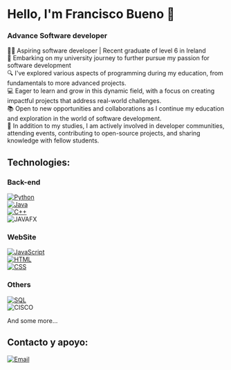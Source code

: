 # Hello, I'm Francisco Bueno 👋
### Advance Software developer

👨‍🎓 Aspiring software developer | Recent graduate of level 6 in Ireland<br>
🌟 Embarking on my university journey to further pursue my passion for software development<br>
🔍 I've explored various aspects of programming during my education, from fundamentals to more advanced projects.<br>
💻 Eager to learn and grow in this dynamic field, with a focus on creating impactful projects that address real-world challenges.<br>
📚 Open to new opportunities and collaborations as I continue my education and exploration in the world of software development.<br>
🌱 In addition to my studies, I am actively involved in developer communities, attending events, contributing to open-source projects, and sharing knowledge with fellow students.<br>

## Technologies:<br>
### Back-end
[![Python](https://img.shields.io/badge/Python-yellow?style=for-the-badge&logo=python&logoColor=white&labelColor=101010)]()<br>
[![Java](https://img.shields.io/badge/Java-ED8B00?style=for-the-badge&logo=openjdk&logoColor=white)]()<br>
[![C++](https://img.shields.io/badge/C%2B%2B-00599C?style=for-the-badge&logo=c%2B%2B&logoColor=white)]()<br>
![JAVAFX](https://img.shields.io/badge/-JavaFx-red?logo=javafx)<br>


### WebSite
[![JavaScript](https://img.shields.io/badge/JavaScript-F7DF1E?style=for-the-badge&logo=javascript&logoColor=white&labelColor=101010)]()<br>
[![HTML](https://img.shields.io/badge/HTML-239120?style=for-the-badge&logo=html5&logoColor=white)]()<br>
[![CSS](https://img.shields.io/badge/CSS-239120?&style=for-the-badge&logo=css3&logoColor=white)]()<br>

### Others
[![SQL](https://img.shields.io/badge/Microsoft%20SQL%20Server-CC2927?logo=microsoftsqlserver&logoColor=fff&style=for-the-badge)]()<br>
![CISCO](https://img.shields.io/badge/-CISCO-blue?logo=cisco)<br>

And some more...


## Contacto y apoyo:
[![Email](https://img.shields.io/badge/Gmail-D14836?style=for-the-badge&logo=gmail&logoColor=white)](mailto:fbuenoleon@gmail.com)
</br>
